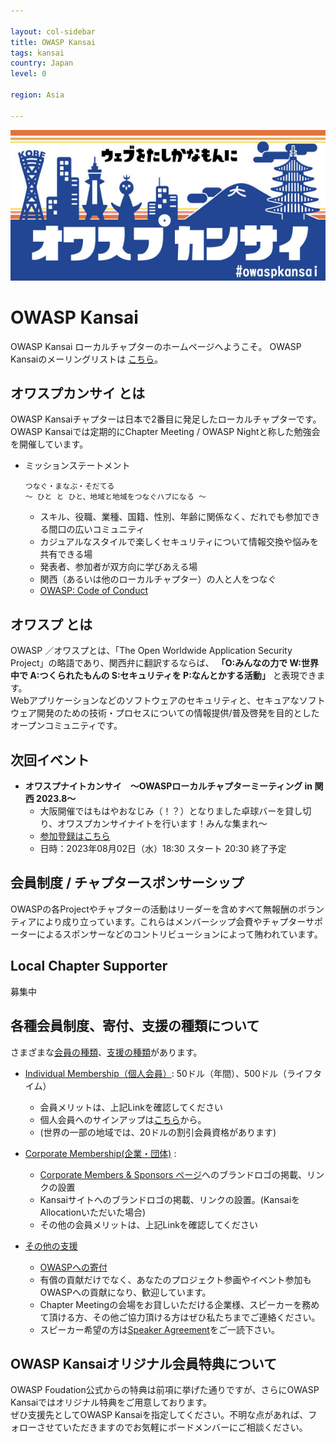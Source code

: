 ```yaml
---

layout: col-sidebar
title: OWASP Kansai
tags: kansai
country: Japan
level: 0

region: Asia

---
```



<img src="assets/images/OwaspKansai_Blue.jpg" alt="OWASP Kansai">

# OWASP Kansai  
<!-- Welcome to the Kansai chapter homepage. [Click Here](https://groups.google.com/a/owasp.org/forum/?hl=ja#!forum/kansai-chapter) to join the local chapter mailing list.  -->
OWASP Kansai ローカルチャプターのホームページへようこそ。 OWASP Kansaiのメーリングリストは [こちら](https://groups.google.com/a/owasp.org/forum/?hl=ja#!forum/kansai-chapter)。  

## オワスプカンサイ とは  
OWASP Kansaiチャプターは日本で2番目に発足したローカルチャプターです。  
OWASP Kansaiでは定期的にChapter Meeting / OWASP Nightと称した勉強会を開催しています。  
* ミッションステートメント
    ```
    つなぐ・まなぶ・そだてる
    ～ ひと と ひと、地域と地域をつなぐハブになる ～
    ```
    * スキル、役職、業種、国籍、性別、年齢に関係なく、だれでも参加できる間口の広いコミュニティ  
    * カジュアルなスタイルで楽しくセキュリティについて情報交換や悩みを共有できる場  
    * 発表者、参加者が双方向に学びあえる場  
    * 関西（あるいは他のローカルチャプター）の人と人をつなぐ  
    * [OWASP: Code of Conduct](https://owasp.org/www-policy/operational/code-of-conduct)

## オワスプ とは
OWASP ／オワスプとは、「The Open Worldwide Application Security Project」の略語であり、関西弁に翻訳するならば、 __「O:みんなの力で W:世界中で A:つくられたもんの S:セキュリティを P:なんとかする活動」__ と表現できます。  
Webアプリケーションなどのソフトウェアのセキュリティと、セキュアなソフトウェア開発のための技術・プロセスについての情報提供/普及啓発を目的としたオープンコミュニティです。  

## 次回イベント  
* __オワスプナイトカンサイ　〜OWASPローカルチャプターミーティング in 関西 2023.8〜__  
    * 大阪開催ではもはやおなじみ（！？）となりました卓球バーを貸し切り、オワスプカンサイナイトを行います！みんな集まれ〜
    * [参加登録はこちら](https://owasp-kansai.doorkeeper.jp/events/158994)  
    * 日時：2023年08月02日（水）18:30 スタート  20:30 終了予定  
    

## 会員制度 / チャプタースポンサーシップ  
OWASPの各Projectやチャプターの活動はリーダーを含めすべて無報酬のボランティアにより成り立っています。これらはメンバーシップ会費やチャプターサポーターによるスポンサーなどのコントリビューションによって賄われています。

## Local Chapter Supporter  
募集中  
<!--
<table cellpadding="15" cellspacing="0">
     <tr>
        <td><a href="https://owasp.org/" target="_blank" rel="noopener"><img src="assets/images/test.jpg" alt="＊＊＊会社"></a></td>
    </tr>
</table>
-->

<!--
## Single Meeting Supporter  
過去のイベントにおいて会場をご提供頂いた企業や、団体です。
-->

## 各種会員制度、寄付、支援の種類について  
さまざまな[会員の種類](https://owasp.org/supporters/)、[支援の種類](https://owasp.org/www-policy/testdoc/chapter-rules-of-procedure.html#chapter-sponsors--local-and-global)があります。
* [Individual Membership（個人会員）](https://owasp.org/membership/): 50ドル（年間）、500ドル（ライフタイム）  
    * 会員メリットは、上記Linkを確認してください
    * 個人会員へのサインアップは[こちら](https://myowasp.force.com/memberappregion)から。  
    * (世界の一部の地域では、20ドルの割引会員資格があります)
    
* [Corporate Membership(企業・団体)](https://owasp.org/supporters/) :  
    * [Corporate Members & Sponsors ページ](https://owasp.org/supporters)へのブランドロゴの掲載、リンクの設置  
    * Kansaiサイトへのブランドロゴの掲載、リンクの設置。(KansaiをAllocationいただいた場合)  
    * その他の会員メリットは、上記Linkを確認してください
    
* [その他の支援](https://owasp.org/www-policy/testdoc/chapter-rules-of-procedure.html#sponsors--affiliates)  
    * [OWASPへの寄付](https://owasp.org/donate/)  
    * 有償の貢献だけでなく、あなたのプロジェクト参画やイベント参加もOWASPへの貢献になり、歓迎しています。  
    * Chapter Meetingの会場をお貸しいただける企業様、スピーカーを務めて頂ける方、その他ご協力頂ける方はぜひ私たちまでご連絡ください。  
    * スピーカー希望の方は[Speaker Agreement](https://owasp.org/www-policy/legal/speaker-agreement.html)をご一読下さい。 
 
## OWASP Kansaiオリジナル会員特典について  
OWASP Foudation公式からの特典は前項に挙げた通りですが、さらにOWASP Kansaiではオリジナル特典をご用意しております。  
ぜひ支援先としてOWASP Kansaiを指定してください。不明な点があれば、フォローさせていただきますのでお気軽にボードメンバーにご相談ください。  

